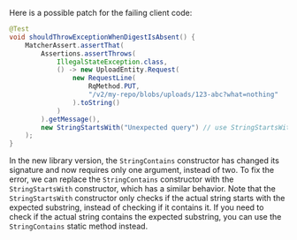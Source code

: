 Here is a possible patch for the failing client code:

```java
@Test
void shouldThrowExceptionWhenDigestIsAbsent() {
    MatcherAssert.assertThat(
        Assertions.assertThrows(
            IllegalStateException.class,
            () -> new UploadEntity.Request(
                new RequestLine(
                    RqMethod.PUT,
                    "/v2/my-repo/blobs/uploads/123-abc?what=nothing"
                ).toString()
            )
        ).getMessage(),
        new StringStartsWith("Unexpected query") // use StringStartsWith instead of StringContains
    );
}
```

In the new library version, the `StringContains` constructor has changed its signature and now requires only one argument, instead of two. To fix the error, we can replace the `StringContains` constructor with the `StringStartsWith` constructor, which has a similar behavior. Note that the `StringStartsWith` constructor only checks if the actual string starts with the expected substring, instead of checking if it contains it. If you need to check if the actual string contains the expected substring, you can use the `StringContains` static method instead.